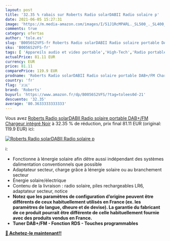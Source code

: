 ```yaml
---
layout: post
title: '32.35 % rabais sur Roberts Radio solarDABII Radio solaire p'
date: 2021-06-05 15:27:31
image: 'https://m.media-amazon.com/images/I/51J1RcMPARL._SL500_._SL400_.jpg'
comments: true
category: ofertas
author: 'tole.es'
slug: 'B0056S2VFS-fr Roberts Radio solarDABII Radio solaire portable DAB+/FM...'
sku: 'B0056S2VFS-fr'
tags: [ 'Appareils audio et video portable','High-Tech','Radio portables','roberts', ]
actualPrice: 81.11 EUR
currency: EUR
price: 81.11
comparePrice: 119.9 EUR
prodname: 'Roberts Radio solarDABII Radio solaire portable DAB+/FM Chargeur intégré Noir'
country: 'fr'
flag: '🇫🇷'
brand: 'Roberts'
buyurl: 'https://www.amazon.fr/dp/B0056S2VFS/?tag=tolees0d-21'
descuento: '32.35'
average: '80.3633333333333'
---
```


Vous avez [Roberts Radio solarDABII Radio solaire portable DAB+/FM Chargeur intégré Noir](https://www.amazon.fr/dp/B0056S2VFS/?tag=tolees0d-21)  à  32.35 % de réduction, prix final  81.11 EUR (original: 119.9 EUR) ici:

[![Roberts Radio solarDABII Radio solaire p](https://m.media-amazon.com/images/I/51J1RcMPARL._SL500_._SL400_.jpg)](https://www.amazon.fr/dp/B0056S2VFS/?tag=tolees0d-21)

ℹ️:

- Fonctionne à lénergie solaire afin dêtre aussi indépendant des systèmes dalimentation conventionnels que possible
- Adaptateur secteur, charge grâce à lénergie solaire ou au branchement secteur
- Énergie solaire/électrique
- Contenu de la livraison : radio solaire, piles rechargeables LR6, adaptateur secteur, notice
- <b>Notez que les paramètres de configuration d’origine peuvent être différents de ceux habituellement utilisés en France (ex. les paramètres de langue, dheure et de devise). La garantie du fabricant de ce produit pourrait être différente de celle habituellement fournie avec des produits vendus en France.
- Tuner DAB+/FM - Fonction RDS - Touches programmables

[🛒 Achetez-le maintenant!!](https://www.amazon.fr/dp/B0056S2VFS/?tag=tolees0d-21)
